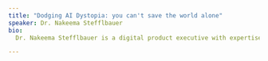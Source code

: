 ```yaml
---
title: "Dodging AI Dystopia: you can't save the world alone"
speaker: Dr. Nakeema Stefflbauer
bio:
  Dr. Nakeema Stefflbauer is a digital product executive with expertise in early-stage ideation, test, and development. Her digital transformation iexperience s paired with a focus on algorithmic explainability, equity, and fairness. Dr. Stefflbauer is the founder and CEO of FrauenLoop in Berlin and, both privately and as part of the Atomico angel programme, she advises and invests in startups building innovative, sustainable tech solutions.

---
```

